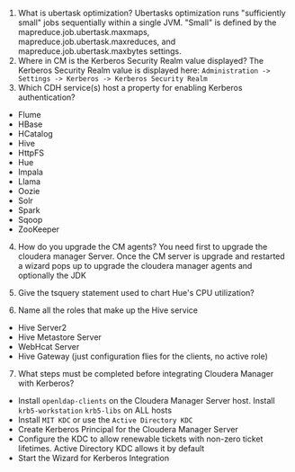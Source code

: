 1. What is ubertask optimization?
Ubertasks optimization runs "sufficiently small" jobs sequentially within a single JVM. "Small" is defined by the mapreduce.job.ubertask.maxmaps, mapreduce.job.ubertask.maxreduces, and mapreduce.job.ubertask.maxbytes settings.
2. Where in CM is the Kerberos Security Realm value displayed?
The Kerberos Security Realm value is displayed here:
`Administration -> Settings -> Kerberos -> Kerberos Security Realm`
3. Which CDH service(s) host a property for enabling Kerberos authentication?
  - Flume 
  - HBase 
  - HCatalog 
  - Hive 
  - HttpFS 
  - Hue 
  - Impala 
  - Llama 
  - Oozie 
  - Solr 
  - Spark 
  - Sqoop 
  - ZooKeeper 

4. How do you upgrade the CM agents?
You need first to upgrade the cloudera manager Server. Once the CM server is upgrade and restarted a wizard pops up to upgrade the cloudera manager agents and optionally the JDK

5. Give the tsquery statement used to chart Hue's CPU utilization?


6. Name all the roles that make up the Hive service
  - Hive Server2
  - Hive Metastore Server
  - WebHcat Server 
  - Hive Gateway (just configuration flies for the clients, no active role)

7. What steps must be completed before integrating Cloudera Manager with Kerberos?
  - Install `openldap-clients` on the Cloudera Manager Server host. Install `krb5-workstation` `krb5-libs` on ALL hosts
  - Install `MIT KDC` or use the `Active Directory KDC`
  - Create Kerberos Principal for the Cloudera Manager Server
  - Configure the KDC to allow renewable tickets with non-zero ticket lifetimes. Active Directory KDC allows it by default
  - Start the Wizard for Kerberos Integration

